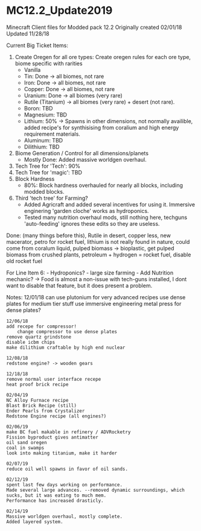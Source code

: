 # MC12.2_Update2019
Minecraft Client files for Modded pack 12.2 Originally created 02/01/18
Updated 11/28/18

Current Big Ticket Items:
1. Create Oregen for all ore types: Create oregen rules for each ore type, biome specific with rarities
	- Vanilla
	- Tin: Done -> all biomes, not rare
	- Iron: Done -> all biomes, not rare
	- Copper: Done -> all biomes, not rare
	- Uranium: Done -> all biomes (very rare)
	- Rutile (Titanium) -> all biomes (very rare) + desert (not rare). 
	- Boron: TBD
	- Magnesium: TBD 
	- Lithium: 50% -> Spawns in other dimensions, not normally availible, added recipe's for synthisising from coralium and high energy requirement materials. 
	- Aluminum: TBD
	- Dilithium: TBD
2. Biome Generation / Control for all dimensions/planets
	- Mostly Done: Added massive worldgen overhaul. 
3. Tech Tree for 'Tech': 90%
4. Tech Tree for 'magic': TBD
5. Block Hardness
	- 80%: Block hardness overhauled for nearly all blocks, including modded blocks. 
6. Third 'tech tree' for Farming? 
	- Added Agricraft and added several incentives for using it. Immersive enginering 'garden cloche' works as hydroponics. 
	- Tested many nutrition overhaul mods, still nothing here, techguns 'auto-feeding' ignores these edits so they are useless. 

Done:
(many things before this),
Rutile in desert,
copper less,
new macerator,
petro for rocket fuel,
lithium is not really found in nature, could come from coralum liquid,
pulped biomass -> bioplastic, get pulped biomass from crushed plants,
petroleum + hydrogen = rocket fuel, disable old rocket fuel

For Line Item 6:
	- Hydroponics?
	- large size farming
	- Add Nutrition mechanic? -> Food is almost a non-issue with tech-guns installed, I dont want to disable that feature, but it does present a problem. 

Notes:
	12/01/18
	can use plutonium for very advanced recipes
	use dense plates for medium tier stuff
	use immersive engineering metal press for dense plates?


	12/06/18
	add recepe for compressor!
		change compressor to use dense plates
	remove quartz grindstone
	disable icbm chips
	make dilithium craftable by high end nuclear

	12/08/18
	redstone engine? -> wooden gears

	12/18/18
	remove normal user interface recepe
	heat proof brick recipe

	02/04/19
	NC Alloy Furnace recipe
	Blast Brick Recipe (still)
	Ender Pearls from Crystalizer
	Redstone Engine recipe (all engines?)

	02/06/19
	make BC fuel makable in refinery / ADVRocketry
	Fission byproduct gives antimatter
	oil sand oregen
	coal in swamps
	look into making titanium, make it harder
	
	02/07/19
	reduce oil well spawns in favor of oil sands. 
	
	02/12/19
	spent last few days working on performance. 
	Made several large advances. --removed dynamic surroundings, which sucks, but it was eating to much mem. 
	Performance has increased drasticly. 
	
	02/14/19
	Massive worldgen overhaul, mostly complete.
	Added layered system. 
